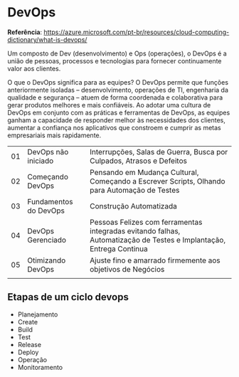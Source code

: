 # DevOps


**Referência**: <https://azure.microsoft.com/pt-br/resources/cloud-computing-dictionary/what-is-devops/>

Um composto de Dev (desenvolvimento) e Ops (operações), o DevOps é a união de pessoas, processos e tecnologias para fornecer continuamente valor aos clientes.

O que o DevOps significa para as equipes? O DevOps permite que funções anteriormente isoladas – desenvolvimento, operações de TI, engenharia da qualidade e segurança – atuem de forma coordenada e colaborativa para gerar produtos melhores e mais confiáveis. Ao adotar uma cultura de DevOps em conjunto com as práticas e ferramentas de DevOps, as equipes ganham a capacidade de responder melhor às necessidades dos clientes, aumentar a confiança nos aplicativos que constroem e cumprir as metas empresariais mais rapidamente.

| | | |
|- | -| -| 
| 01 | DevOps não iniciado | Interrupções, Salas de Guerra, Busca por Culpados, Atrasos e Defeitos |
| 02 | Começando DevOps | Pensando em Mudança Cultural, Começando a Escrever Scripts, Olhando para Automação de Testes | 
| 03 | Fundamentos do DevOps | Construção Automatizada | Equipes Multifuncionais, Mudanças Culturais focadas no Produto |
| 04 | DevOps Gerenciado | Pessoas Felizes com ferramentas integradas evitando falhas, Automatização de Testes e Implantação, Entrega Continua | 
| 05 | Otimizando DevOps | Ajuste fino e amarrado firmemente aos objetivos de Negócios |
| | | |

## Etapas de um ciclo devops

- Planejamento
- Create
- Build
- Test
- Release
- Deploy
- Operação
- Monitoramento